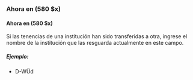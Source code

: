 ### Ahora en (580 $x)

#### Ahora en (580 $x)
Si las tenencias de una institución han sido transferidas a otra, ingrese el nombre de la institución que las resguarda actualmente en este campo.  

##### Ejemplo:
- D-WÜd
